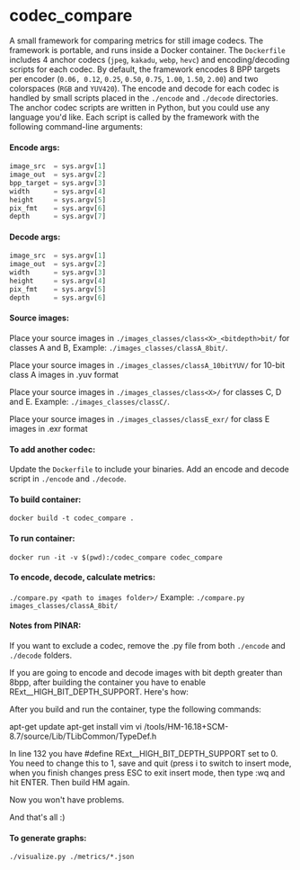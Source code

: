 # codec_compare

A small framework for comparing metrics for still image codecs. The framework is portable, and runs inside a Docker container. The `Dockerfile` includes 4 anchor codecs (`jpeg`, `kakadu`, `webp`, `hevc`) and encoding/decoding scripts for each codec. By default, the framework encodes 8 BPP targets per encoder (`0.06, 0.12`, `0.25`, `0.50`, `0.75`, `1.00`, `1.50`, `2.00`) and two colorspaces (`RGB` and `YUV420`). The encode and decode for each codec is handled by small scripts placed in the `./encode` and `./decode` directories. The anchor codec scripts are written in Python, but you could use any language you'd like. Each script is called by the framework with the following command-line arguments:

#### Encode args:
```py
image_src  = sys.argv[1]
image_out  = sys.argv[2]
bpp_target = sys.argv[3]
width      = sys.argv[4]
height     = sys.argv[5]
pix_fmt    = sys.argv[6] 
depth      = sys.argv[7] 
```

#### Decode args:
```py
image_src  = sys.argv[1]
image_out  = sys.argv[2]
width      = sys.argv[3]
height     = sys.argv[4]
pix_fmt    = sys.argv[5] 
depth      = sys.argv[6]
```

#### Source images:
Place your source images in `./images_classes/class<X>_<bitdepth>bit/` for classes A and B,
Example: `./images_classes/classA_8bit/`.

Place your source images in `./images_classes/classA_10bitYUV/` for 10-bit class A images in .yuv format

Place your source images in `./images_classes/class<X>/` for classes C, D and E.
Example: `./images_classes/classC/`.

Place your source images in `./images_classes/classE_exr/` for class E images in .exr format

#### To add another codec:
Update the `Dockerfile` to include your binaries.
Add an encode and decode script in `./encode` and `./decode`.

#### To build container:
`docker build -t codec_compare .`

#### To run container:
`docker run -it -v $(pwd):/codec_compare codec_compare`

#### To encode, decode, calculate metrics:
`./compare.py <path to images folder>/`
Example: `./compare.py images_classes/classA_8bit/`

#### Notes from PINAR:
If you want to exclude a codec, remove the <codecname>.py file from both `./encode` and `./decode` folders.

If you are going to encode and decode images with bit depth greater than 8bpp, after building the container you have to enable RExt__HIGH_BIT_DEPTH_SUPPORT. Here's how:

After you build and run the container, type the following commands:

apt-get update
apt-get install vim
vi /tools/HM-16.18+SCM-8.7/source/Lib/TLibCommon/TypeDef.h

In line 132 you have #define RExt__HIGH_BIT_DEPTH_SUPPORT set to 0. You need to change this to 1, save and quit (press i to switch to insert mode, when you finish changes press ESC to exit insert mode, then type :wq and hit ENTER. Then build HM again.

Now you won't have problems.

And that's all :) 

#### To generate graphs:
`./visualize.py ./metrics/*.json`
